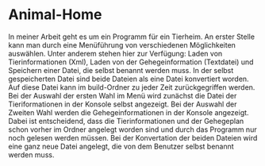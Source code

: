 # Animal-Home
In meiner Arbeit geht es um ein Programm für ein Tierheim. An erster Stelle kann man durch eine Menüführung von verschiedenen Möglichkeiten auswählen. Unter anderem stehen hier zur Verfügung: Laden von Tierinformationen (Xml), Laden von der Gehegeinformation (Textdatei) und Speichern einer Datei, die selbst benannt werden muss. In der selbst gespeicherten Datei sind beide Dateien als eine Datei konvertiert worden. Auf diese Datei kann im build-Ordner zu jeder Zeit zurückgegriffen werden. Bei der Auswahl der ersten Wahl im Menü wird zunächst die Datei der Tieriformationen in der Konsole selbst angezeigt. Bei der Auswahl der Zweiten Wahl werden die Gehegeinformationen in der Konsole angezeigt. Dabei ist entscheidend, dass die Tierinformationen und der Gehegeplan schon vorher im Ordner angelegt worden sind und durch das Programm nur noch gelesen werden müssen. Bei der Konvertation der beiden Dateien wird eine ganz neue Datei angelegt, die von dem Benutzer selbst benannt werden muss.

